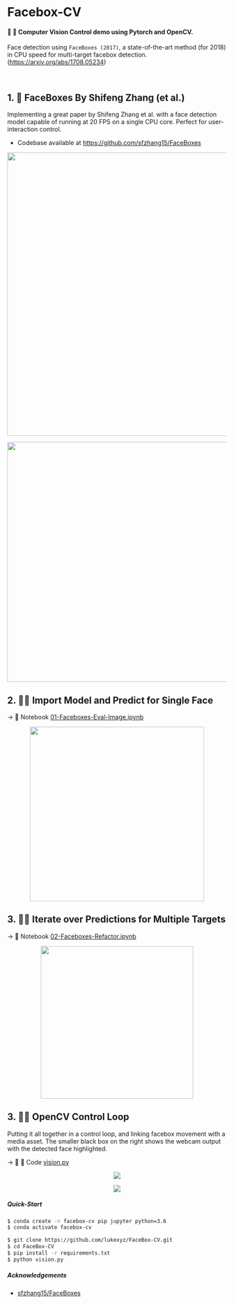 # Facebox-CV

#### :movie_camera: :radio_button: Computer Vision Control demo using Pytorch and OpenCV.  

Face detection using `FaceBoxes (2017)`, a state-of-the-art method (for 2018) in CPU speed for multi-target facebox detection.   (https://arxiv.org/abs/1708.05234)

<br/>

## 1. :page_with_curl: FaceBoxes By Shifeng Zhang (et al.)
Implementing a great paper by Shifeng Zhang et al. with a face detection model capable of running at 20 FPS on a single CPU core. Perfect for user-interaction control.

* Codebase available at https://github.com/sfzhang15/FaceBoxes  

<p align="center">
  <img src="https://github.com/lukexyz/FaceBox-CV/blob/master/images/faceboxes-arxiv.PNG?raw=true" width="650">
</p>

<p align="center">
  <img src="https://github.com/lukexyz/FaceBox-CV/blob/master/images/faceboxes-paper.PNG?raw=true" width="550">
</p>



## 2. :female_detective: **Import Model and Predict for Single Face**  

  → :notebook_with_decorative_cover: Notebook [01-Faceboxes-Eval-Image.ipynb](notebooks/01-Faceboxes-Eval-Image.ipynb)  

<p align="center">
  <img src="https://github.com/lukexyz/FaceBox-CV/blob/master/images/plot_facebox.PNG?raw=true" width="400">
</p>

## 3. :male_detective: **Iterate over Predictions for Multiple Targets**  

  → :notebook_with_decorative_cover: Notebook [02-Faceboxes-Refactor.ipynb](notebooks/02-Faceboxes-Refactor.ipynb)  

<p align="center">
  <img src="https://github.com/lukexyz/FaceBox-CV/blob/master/images/many_faceboxes.PNG?raw=true" width="350">
</p>

## 3. :male_detective: **OpenCV Control Loop**  

Putting it all together in a control loop, and linking facebox movement with a media asset. The smaller black box on the right shows the webcam output with the detected face highlighted. 

  → :movie_camera: :radio_button: Code [vision.py](vision.py)  

<p align="center">
  <img src="https://github.com/lukexyz/FaceBox-CV/blob/master/images/facebox17.gif?raw=true">
</p>


<p align="center">
  <img src="https://github.com/lukexyz/FaceBox-CV/blob/master/facebox18b.gif?raw=true">
</p>

##### Quick-Start
```sh
$ conda create -n facebox-cv pip jupyter python=3.6
$ conda activate facebox-cv
```
```sh
$ git clone https://github.com/lukexyz/FaceBox-CV.git
$ cd FaceBox-CV
$ pip install -r requirements.txt
$ python vision.py
```

##### Acknowledgements
* [sfzhang15/FaceBoxes](https://github.com/sfzhang15/FaceBoxes)

